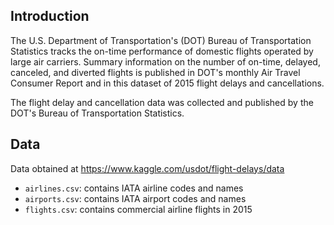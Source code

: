 ## Introduction
The U.S. Department of Transportation's (DOT) Bureau of Transportation Statistics
tracks the on-time performance of domestic flights operated by large air carriers. 
Summary information on the number of on-time, delayed, canceled, and diverted 
flights is published in DOT's monthly Air Travel Consumer Report and in this 
dataset of 2015 flight delays and cancellations.  
  
The flight delay and cancellation data was collected and published by the 
DOT's Bureau of Transportation Statistics.

## Data
Data obtained at https://www.kaggle.com/usdot/flight-delays/data

* `airlines.csv`: contains IATA airline codes and names
* `airports.csv`: contains IATA airport codes and names
* `flights.csv`: contains commercial airline flights in 2015